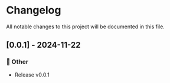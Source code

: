 # Changelog

All notable changes to this project will be documented in this file.

<!-- generated by git-cliff -->
## [0.0.1] - 2024-11-22

### 💼 Other

- Release v0.0.1

<!-- generated by git-cliff -->
<!-- generated by git-cliff -->
